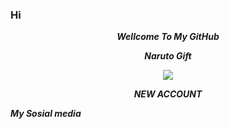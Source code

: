 ### Hi 

<p align="center">
<i> <b> Wellcome To My GitHub<i>
<p align="center">
<i> <b> Naruto Gift</b> </i>
</p>

<p align="center">
<img src="https://user-images.githubusercontent.com/87571831/150638838-05f57025-c6fe-427f-a08b-fd5affed8d96.gif">
</p>
<p align="center">
<i> <b> NEW ACCOUNT</b> </i>
</p
<p align="center">
<i> <b> My Sosial media</b> </i>
</p
[![](https://img.shields.io/badge/Facebook-blue?logo=Facebook&logoColor=blue&labelColor=white)](https://www.facebook.com/jecko.ramadhan.9)
